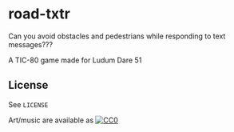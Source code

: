 # road-txtr

Can you avoid obstacles and pedestrians while responding to text messages???

A TIC-80 game made for Ludum Dare 51

## License

See `LICENSE`

Art/music are available as [![CC0](https://licensebuttons.net/p/zero/1.0/88x31.png)](https://creativecommons.org/publicdomain/zero/1.0/)
